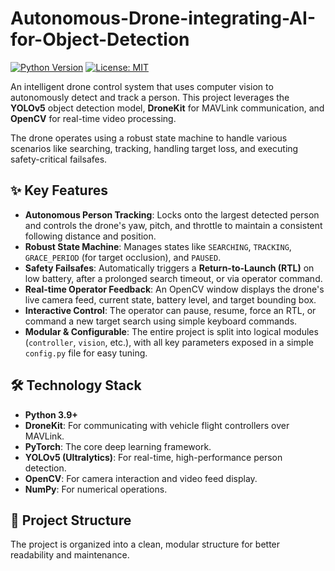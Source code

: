 # Autonomous-Drone-integrating-AI-for-Object-Detection

[![Python Version](https://img.shields.io/badge/Python-3.9+-blue.svg)](https://www.python.org/)
[![License: MIT](https://img.shields.io/badge/License-MIT-yellow.svg)](https://opensource.org/licenses/MIT)

An intelligent drone control system that uses computer vision to autonomously detect and track a person. This project leverages the **YOLOv5** object detection model, **DroneKit** for MAVLink communication, and **OpenCV** for real-time video processing.



The drone operates using a robust state machine to handle various scenarios like searching, tracking, handling target loss, and executing safety-critical failsafes.

## ✨ Key Features

- **Autonomous Person Tracking**: Locks onto the largest detected person and controls the drone's yaw, pitch, and throttle to maintain a consistent following distance and position.
- **Robust State Machine**: Manages states like `SEARCHING`, `TRACKING`, `GRACE_PERIOD` (for target occlusion), and `PAUSED`.
- **Safety Failsafes**: Automatically triggers a **Return-to-Launch (RTL)** on low battery, after a prolonged search timeout, or via operator command.
- **Real-time Operator Feedback**: An OpenCV window displays the drone's live camera feed, current state, battery level, and target bounding box.
- **Interactive Control**: The operator can pause, resume, force an RTL, or command a new target search using simple keyboard commands.
- **Modular & Configurable**: The entire project is split into logical modules (`controller`, `vision`, etc.), with all key parameters exposed in a simple `config.py` file for easy tuning.

## 🛠️ Technology Stack

- **Python 3.9+**
- **DroneKit**: For communicating with vehicle flight controllers over MAVLink.
- **PyTorch**: The core deep learning framework.
- **YOLOv5 (Ultralytics)**: For real-time, high-performance person detection.
- **OpenCV**: For camera interaction and video feed display.
- **NumPy**: For numerical operations.

## 📂 Project Structure

The project is organized into a clean, modular structure for better readability and maintenance.
